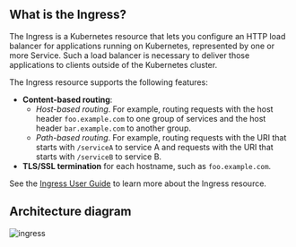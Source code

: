 ## What is the Ingress?

The Ingress is a Kubernetes resource that lets you configure an HTTP load balancer for applications running on Kubernetes, represented by one or more Service. Such a load balancer is necessary to deliver those applications to clients outside of the Kubernetes cluster.

The Ingress resource supports the following features:
* **Content-based routing**:
    * *Host-based routing*. For example, routing requests with the host header `foo.example.com` to one group of services and the host header `bar.example.com` to another group.
    * *Path-based routing*. For example, routing requests with the URI that starts with `/serviceA` to service A and requests with the URI that starts with `/serviceB` to service B.
* **TLS/SSL termination** for each hostname, such as `foo.example.com`.

See the [Ingress User Guide](https://kubernetes.io/docs/user-guide/ingress/) to learn more about the Ingress resource.

## Architecture diagram
![ingress](https://user-images.githubusercontent.com/62458394/166744986-6af3dc87-787a-422b-998f-8acab6cdb7d7.jpg)
